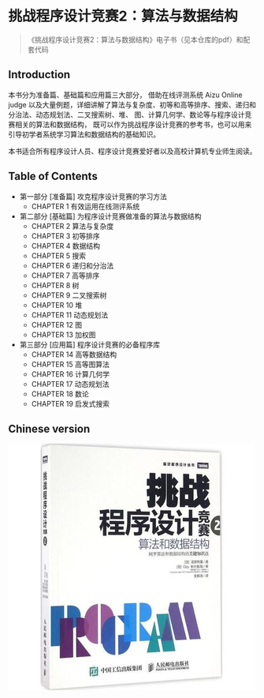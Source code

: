 # 挑战程序设计竞赛2：算法与数据结构

>《挑战程序设计竞赛2：算法与数据结构》电子书（见本仓库的pdf）和配套代码

## Introduction

本书分为准备篇、基础篇和应用篇三大部分， 借助在线评测系统 Aizu Online judge 以及大量例题，详细讲解了算法与复杂度、初等和高等排序、搜索、递归和分治法、动态规划法、二叉搜索树、堆、 图、计算几何学、数论等与程序设计竞赛相关的算法和数据结构， 既可以作为挑战程序设计竞赛的参考书，也可以用来引导初学者系统学习算法和数据结构的基础知识。

本书适合所有程序设计人员、程序设计竞赛爱好者以及高校计算机专业师生阅读。


## Table of Contents

* 第一部分 [准备篇] 攻克程序设计竞赛的学习方法
  * CHAPTER 1 有效运用在线测评系统
* 第二部分 [基础篇] 为程序设计竞赛做准备的算法与数据结构
  * CHAPTER 2 算法与复杂度
  * CHAPTER 3 初等排序
  * CHAPTER 4 数据结构
  * CHAPTER 5 搜索   
  * CHAPTER 6 递归和分治法
  * CHAPTER 7 高等排序
  * CHAPTER 8 树
  * CHAPTER 9 二叉搜索树
  * CHAPTER 10 堆  
  * CHAPTER 11 动态规划法
  * CHAPTER 12 图
  * CHAPTER 13 加权图
* 第三部分 [应用篇] 程序设计竞赛的必备程序库
  * CHAPTER 14 高等数据结构
  * CHAPTER 15 高等图算法
  * CHAPTER 16 计算几何学
  * CHAPTER 17 动态规划法
  * CHAPTER 18 数论
  * CHAPTER 19 启发式搜索

## Chinese version

![cover](img/cover.jpg)